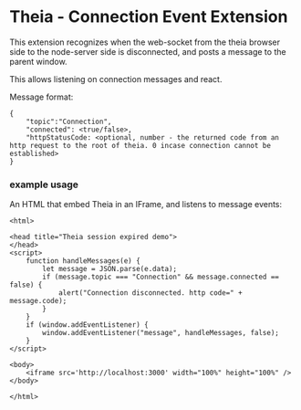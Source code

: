 # Theia - Connection Event Extension

This extension recognizes when the web-socket from the theia browser side to the node-server side is disconnected, and posts a message to the parent window.

This allows listening on connection messages and react.

Message format:
```
{
    "topic":"Connection",
    "connected": <true/false>,
    "httpStatusCode: <optional, number - the returned code from an http request to the root of theia. 0 incase connection cannot be established>
}
```

### example usage

An HTML that embed Theia in an IFrame, and listens to message events:

```
<html>

<head title="Theia session expired demo">
</head>
<script>
    function handleMessages(e) {
        let message = JSON.parse(e.data);
        if (message.topic === "Connection" && message.connected == false) {
            alert("Connection disconnected. http code=" + message.code);
        }
    }
    if (window.addEventListener) {
        window.addEventListener("message", handleMessages, false);
    }
</script>

<body>
    <iframe src='http://localhost:3000' width="100%" height="100%" />
</body>

</html>
```
